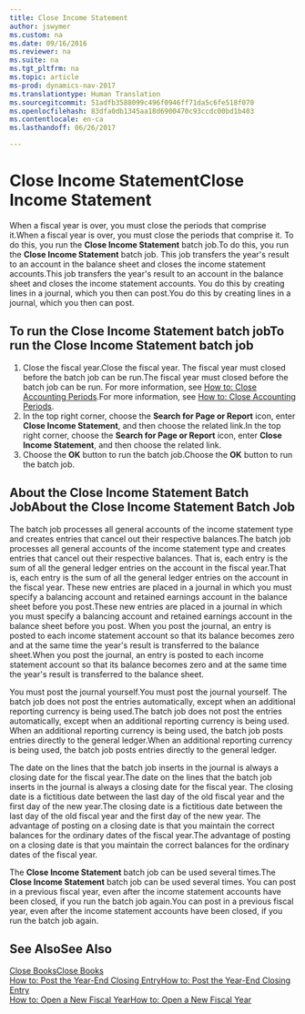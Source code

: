 ```yaml
---
title: Close Income Statement
author: jswymer
ms.custom: na
ms.date: 09/16/2016
ms.reviewer: na
ms.suite: na
ms.tgt_pltfrm: na
ms.topic: article
ms-prod: dynamics-nav-2017
ms.translationtype: Human Translation
ms.sourcegitcommit: 51adfb3588099c496f0946ff71da5c6fe518f070
ms.openlocfilehash: 83dfa0db1345aa18d6900470c93ccdc00bd1b403
ms.contentlocale: en-ca
ms.lasthandoff: 06/26/2017

---
```

# <a name="close-income-statement"></a><span data-ttu-id="d8e01-102">Close Income Statement</span><span class="sxs-lookup"><span data-stu-id="d8e01-102">Close Income Statement</span></span>
<span data-ttu-id="d8e01-103">When a fiscal year is over, you must close the periods that comprise it.</span><span class="sxs-lookup"><span data-stu-id="d8e01-103">When a fiscal year is over, you must close the periods that comprise it.</span></span> <span data-ttu-id="d8e01-104">To do this, you run the **Close Income Statement** batch job.</span><span class="sxs-lookup"><span data-stu-id="d8e01-104">To do this, you run the **Close Income Statement** batch job.</span></span> <span data-ttu-id="d8e01-105">This job transfers the year's result to an account in the balance sheet and closes the income statement accounts.</span><span class="sxs-lookup"><span data-stu-id="d8e01-105">This job transfers the year's result to an account in the balance sheet and closes the income statement accounts.</span></span> <span data-ttu-id="d8e01-106">You do this by creating lines in a journal, which you then can post.</span><span class="sxs-lookup"><span data-stu-id="d8e01-106">You do this by creating lines in a journal, which you then can post.</span></span>

## <a name="to-run-the-close-income-statement-batch-job"></a><span data-ttu-id="d8e01-107">To run the Close Income Statement batch job</span><span class="sxs-lookup"><span data-stu-id="d8e01-107">To run the Close Income Statement batch job</span></span>
1. <span data-ttu-id="d8e01-108">Close the fiscal year.</span><span class="sxs-lookup"><span data-stu-id="d8e01-108">Close the fiscal year.</span></span> <span data-ttu-id="d8e01-109">The fiscal year must closed before the batch job can be run.</span><span class="sxs-lookup"><span data-stu-id="d8e01-109">The fiscal year must closed before the batch job can be run.</span></span> <span data-ttu-id="d8e01-110">For more information, see [How to: Close Accounting Periods](year-close-account-periods.md).</span><span class="sxs-lookup"><span data-stu-id="d8e01-110">For more information, see [How to: Close Accounting Periods](year-close-account-periods.md).</span></span>
2. <span data-ttu-id="d8e01-111">In the top right corner, choose the **Search for Page or Report** icon, enter **Close Income Statement**, and then choose the related link.</span><span class="sxs-lookup"><span data-stu-id="d8e01-111">In the top right corner, choose the **Search for Page or Report** icon, enter **Close Income Statement**, and then choose the related link.</span></span>
3. <span data-ttu-id="d8e01-112">Choose the **OK** button to run the batch job.</span><span class="sxs-lookup"><span data-stu-id="d8e01-112">Choose the **OK** button to run the batch job.</span></span>

## <a name="about-the-close-income-statement-batch-job"></a><span data-ttu-id="d8e01-113">About the Close Income Statement Batch Job</span><span class="sxs-lookup"><span data-stu-id="d8e01-113">About the Close Income Statement Batch Job</span></span>
<span data-ttu-id="d8e01-114">The batch job processes all general accounts of the income statement type and creates entries that cancel out their respective balances.</span><span class="sxs-lookup"><span data-stu-id="d8e01-114">The batch job processes all general accounts of the income statement type and creates entries that cancel out their respective balances.</span></span> <span data-ttu-id="d8e01-115">That is, each entry is the sum of all the general ledger entries on the account in the fiscal year.</span><span class="sxs-lookup"><span data-stu-id="d8e01-115">That is, each entry is the sum of all the general ledger entries on the account in the fiscal year.</span></span> <span data-ttu-id="d8e01-116">These new entries are placed in a journal in which you must specify a balancing account and retained earnings account in the balance sheet before you post.</span><span class="sxs-lookup"><span data-stu-id="d8e01-116">These new entries are placed in a journal in which you must specify a balancing account and retained earnings account in the balance sheet before you post.</span></span> <span data-ttu-id="d8e01-117">When you post the journal, an entry is posted to each income statement account so that its balance becomes zero and at the same time the year's result is transferred to the balance sheet.</span><span class="sxs-lookup"><span data-stu-id="d8e01-117">When you post the journal, an entry is posted to each income statement account so that its balance becomes zero and at the same time the year's result is transferred to the balance sheet.</span></span>

<span data-ttu-id="d8e01-118">You must post the journal yourself.</span><span class="sxs-lookup"><span data-stu-id="d8e01-118">You must post the journal yourself.</span></span> <span data-ttu-id="d8e01-119">The batch job does not post the entries automatically, except when an additional reporting currency is being used.</span><span class="sxs-lookup"><span data-stu-id="d8e01-119">The batch job does not post the entries automatically, except when an additional reporting currency is being used.</span></span> <span data-ttu-id="d8e01-120">When an additional reporting currency is being used, the batch job posts entries directly to the general ledger.</span><span class="sxs-lookup"><span data-stu-id="d8e01-120">When an additional reporting currency is being used, the batch job posts entries directly to the general ledger.</span></span>

<span data-ttu-id="d8e01-121">The date on the lines that the batch job inserts in the journal is always a closing date for the fiscal year.</span><span class="sxs-lookup"><span data-stu-id="d8e01-121">The date on the lines that the batch job inserts in the journal is always a closing date for the fiscal year.</span></span> <span data-ttu-id="d8e01-122">The closing date is a fictitious date between the last day of the old fiscal year and the first day of the new year.</span><span class="sxs-lookup"><span data-stu-id="d8e01-122">The closing date is a fictitious date between the last day of the old fiscal year and the first day of the new year.</span></span> <span data-ttu-id="d8e01-123">The advantage of posting on a closing date is that you maintain the correct balances for the ordinary dates of the fiscal year.</span><span class="sxs-lookup"><span data-stu-id="d8e01-123">The advantage of posting on a closing date is that you maintain the correct balances for the ordinary dates of the fiscal year.</span></span>

<span data-ttu-id="d8e01-124">The **Close Income Statement** batch job can be used several times.</span><span class="sxs-lookup"><span data-stu-id="d8e01-124">The **Close Income Statement** batch job can be used several times.</span></span> <span data-ttu-id="d8e01-125">You can post in a previous fiscal year, even after the income statement accounts have been closed, if you run the batch job again.</span><span class="sxs-lookup"><span data-stu-id="d8e01-125">You can post in a previous fiscal year, even after the income statement accounts have been closed, if you run the batch job again.</span></span>

## <a name="see-also"></a><span data-ttu-id="d8e01-126">See Also</span><span class="sxs-lookup"><span data-stu-id="d8e01-126">See Also</span></span>
[<span data-ttu-id="d8e01-127">Close Books</span><span class="sxs-lookup"><span data-stu-id="d8e01-127">Close Books</span></span>](year-close-books.md)  
[<span data-ttu-id="d8e01-128">How to: Post the Year-End Closing Entry</span><span class="sxs-lookup"><span data-stu-id="d8e01-128">How to: Post the Year-End Closing Entry</span></span>](year-how-post-year-end-close-entry.md)  
[<span data-ttu-id="d8e01-129">How to: Open a New Fiscal Year</span><span class="sxs-lookup"><span data-stu-id="d8e01-129">How to: Open a New Fiscal Year</span></span>](finance-setup-how-open-new-fiscal-year.md)


